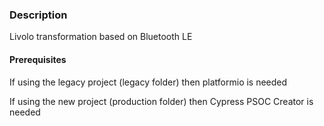 ### Description

Livolo transformation based on Bluetooth LE

#### Prerequisites
 If using the legacy project (legacy folder) then platformio is needed
 
 If using the new project (production folder) then Cypress PSOC Creator is needed
